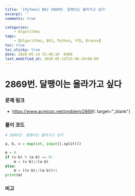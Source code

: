 ```yaml
---
title: '[Python] BOJ 2869번. 달팽이는 올라가고 싶다'
excerpt: ''
comments: true

categories:
    - Algorithms
tags:
    - [Algorithms, BOJ, Python, 구현, Bronze]
toc: true
toc_sticky: true
date: 2020-05-14 15:46:10 -0400
last_modified_at: 2020-05-14T15:46:10+08:00
---
```


# 2869번. 달팽이는 올라가고 싶다

### 문제 링크

-   <https://www.acmicpc.net/problem/2869>{: target="\_blank"}

### 풀이 코드

```python
# 2869번. 달팽이는 올라가고 싶다

a, b, v = map(int, input().split())

m = 0
if (v-b) % (a-b) == 0:
    m = (v-b)//(a-b)
else:
    m = ((v-b)//(a-b))+1
print(m)
```

### 비고
